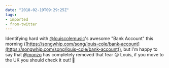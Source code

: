```yaml
---
date: "2018-02-19T09:29:25Z"
tags:
- imported
- from-twitter
---
```

Identifying hard with [@louiscolemusic](/twitter/#/louiscolemusic)'s awesome "Bank Account" this morning \([https://songwhip.com/song/louis-cole/bank-account](https://songwhip.com/song/louis-cole/bank-account)), but I'm happy to say that [@monzo](/twitter/#/monzo) has completely removed that fear 😌 Louis, if you move to the UK you should check it out! 🏦
